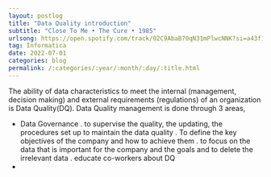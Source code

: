 ```yaml
---
layout: postlog
title: "Data Quality introduction"
subtitle: "Close To Me • The Cure • 1985"
urlsong: https://open.spotify.com/track/02C9AbaB70qN31mPlwcNNK?si=a43f1df73e084934
tag: Informatica
date: 2022-07-01
categories: blog
permalink: /:categories/:year/:month/:day/:title.html
---
```


The ability of data characteristics to meet the internal (management, decision making) and external requirements (regulations) of an organization is Data Quality(DQ). 
Data Quality management is done through 3 areas,
- Data Governance
  . to supervise the quality, the updating, the procedures set up to maintain the data quality
  . To define the key objectives of the company and how to achieve them
  . to focus on the data that is important for the company and the goals and to delete the irrelevant data
  . educate co-workers about DQ
- 

